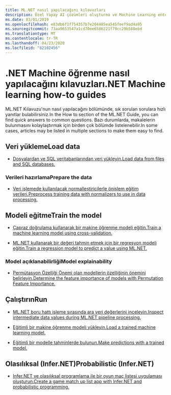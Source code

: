 ```yaml
---
title: ML.NET nasıl yapılacağını kılavuzları
description: Özel Yapay AI çözümleri oluşturma ve Machine Learning entegrasyonuile .NET uygulamalarınıza yardımcı olmak için belirli görevleri nasıl yapacağınızı öğrenin.
ms.date: 03/01/2019
ms.openlocfilehash: e83db6f1f754357b7e204485ea545feef9ad4a95
ms.sourcegitcommit: 73aa9653547a1cd70ee6586221f79cc29b588ebd
ms.translationtype: MT
ms.contentlocale: tr-TR
ms.lasthandoff: 04/23/2020
ms.locfileid: "82102456"
---
```

# <a name="net-machine-learning-how-to-guides"></a><span data-ttu-id="df95f-103">.NET Machine öğrenme nasıl yapılacağını kılavuzları</span><span class="sxs-lookup"><span data-stu-id="df95f-103">.NET Machine learning how-to guides</span></span>

<span data-ttu-id="df95f-104">ML.NET Kılavuzu'nun nasıl yapılacağını bölümünde, sık sorulan sorulara hızlı yanıtlar bulabilirsiniz.</span><span class="sxs-lookup"><span data-stu-id="df95f-104">In the How to section of the ML.NET Guide, you can find quick answers to common questions.</span></span> <span data-ttu-id="df95f-105">Bazı durumlarda, makalelerin bulunmasını kolaylaştırmak için birden çok bölümde listelenebilir.</span><span class="sxs-lookup"><span data-stu-id="df95f-105">In some cases, articles may be listed in multiple sections to make them easy to find.</span></span>

## <a name="load-data"></a><span data-ttu-id="df95f-106">Veri yükleme</span><span class="sxs-lookup"><span data-stu-id="df95f-106">Load data</span></span>

* [<span data-ttu-id="df95f-107">Dosyalardan ve SQL veritabanlarından veri yükleyin.</span><span class="sxs-lookup"><span data-stu-id="df95f-107">Load data from files and SQL databases.</span></span>](load-data-ml-net.md)

### <a name="prepare-the-data"></a><span data-ttu-id="df95f-108">Verileri hazırlama</span><span class="sxs-lookup"><span data-stu-id="df95f-108">Prepare the data</span></span>

* [<span data-ttu-id="df95f-109">Veri işlemede kullanılacak normalleştiricilerle önişlem eğitim verileri.</span><span class="sxs-lookup"><span data-stu-id="df95f-109">Preprocess training data with normalizers to use in data processing.</span></span>](prepare-data-ml-net.md)

## <a name="train-the-model"></a><span data-ttu-id="df95f-110">Modeli eğitme</span><span class="sxs-lookup"><span data-stu-id="df95f-110">Train the model</span></span>

* [<span data-ttu-id="df95f-111">Çapraz doğrulama kullanarak bir makine öğrenme modeli eğitin.</span><span class="sxs-lookup"><span data-stu-id="df95f-111">Train a machine learning model using cross-validation.</span></span>](train-machine-learning-model-cross-validation-ml-net.md)

* [<span data-ttu-id="df95f-112">ML.NET kullanarak bir değeri tahmin etmek için bir regresyon modeli eğitin.</span><span class="sxs-lookup"><span data-stu-id="df95f-112">Train a regression model to predict a value using ML.NET.</span></span>](train-machine-learning-model-ml-net.md)

### <a name="model-explainability"></a><span data-ttu-id="df95f-113">Model açıklanabilirliği</span><span class="sxs-lookup"><span data-stu-id="df95f-113">Model explainability</span></span>

* [<span data-ttu-id="df95f-114">Permütasyon Özelliği Önemi olan modellerin özelliğinin önemini belirleyin.</span><span class="sxs-lookup"><span data-stu-id="df95f-114">Determine the feature importance of models with Permutation Feature Importance.</span></span>](explain-machine-learning-model-permutation-feature-importance-ml-net.md)

## <a name="run"></a><span data-ttu-id="df95f-115">Çalıştırın</span><span class="sxs-lookup"><span data-stu-id="df95f-115">Run</span></span>

* [<span data-ttu-id="df95f-116">ML.NET boru hattı işleme sırasında ara veri değerlerini inceleyin.</span><span class="sxs-lookup"><span data-stu-id="df95f-116">Inspect intermediate data values during ML.NET pipeline processing.</span></span>](inspect-intermediate-data-ml-net.md)

* [<span data-ttu-id="df95f-117">Eğitimli bir makine öğrenme modeli yükleyin.</span><span class="sxs-lookup"><span data-stu-id="df95f-117">Load a trained machine learning model.</span></span>](save-load-machine-learning-models-ml-net.md)

* [<span data-ttu-id="df95f-118">Eğitimli bir modelle tahminlerde bulunun.</span><span class="sxs-lookup"><span data-stu-id="df95f-118">Make predictions with a trained model.</span></span>](machine-learning-model-predictions-ml-net.md)

## <a name="probabilistic-infernet"></a><span data-ttu-id="df95f-119">Olasılıksal (Infer.NET)</span><span class="sxs-lookup"><span data-stu-id="df95f-119">Probabilistic (Infer.NET)</span></span>

* [<span data-ttu-id="df95f-120">Infer.NET ve olasılıksal programlama ile bir oyun maç listesi uygulaması oluşturun.</span><span class="sxs-lookup"><span data-stu-id="df95f-120">Create a game match up list app with Infer.NET and probabilistic programming.</span></span>](matchup-app-infer-net.md)
